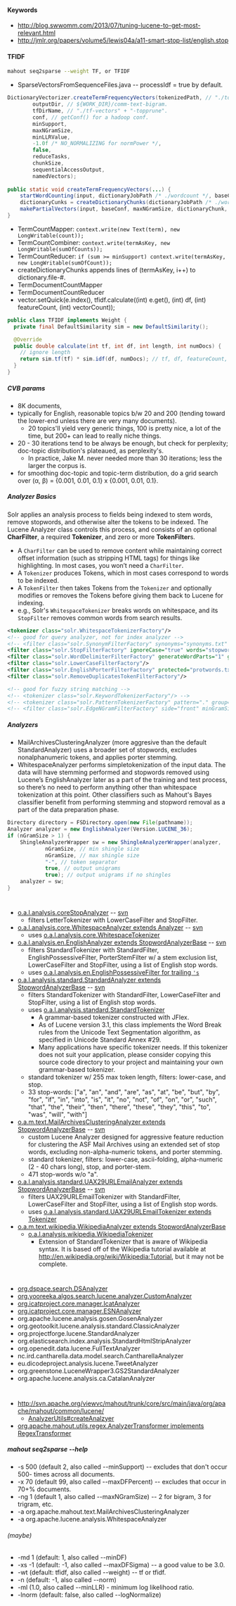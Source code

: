 #### Keywords

* http://blog.swwomm.com/2013/07/tuning-lucene-to-get-most-relevant.html
* http://jmlr.org/papers/volume5/lewis04a/a11-smart-stop-list/english.stop

#### TFIDF

```bash
mahout seq2sparse --weight TF, or TFIDF
```

* SparseVectorsFromSequenceFiles.java -- processIdf = true by default.

```java
DictionaryVectorizer.createTermFrequencyVectors(tokenizedPath, // "./tokenized-documents"
        outputDir, // ${WORK_DIR}/comm-text-bigram.
        tfDirName, // "./tf-vectors" + "-topprune".
        conf, // getConf() for a hadoop conf.
        minSupport,
        maxNGramSize,
        minLLRValue,
        -1.0f /* NO_NORMALIZING for normPower */,
        false,
        reduceTasks,
        chunkSize,
        sequentialAccessOutput,
        namedVectors);
        
public static void createTermFrequencyVectors(...) {
    startWordCounting(input, dictionaryJobPath /* ./wordcount */, baseConf, minSupport); // writes to wordcount.
    dictionaryCunks = createDictionaryChunks(dictionaryJobPath /* ./wordcount */); // writes to dictionary.file-#
    makePartialVectors(input, baseConf, maxNGramSize, dictionaryChunk, "partial-vectors-" + i++, maxTermDimension /* 600 or so */, ...);
}
```

* TermCountMapper: `context.write(new Text(term), new LongWritable(count));`
* TermCountCombiner: `context.write(termAsKey, new LongWritable(sumOfCounts));`
* TermCountReducer: `if (sum >= minSupport) context.write(termAsKey, new LongWritable(sumOfCount));`
* createDictionaryChunks appends lines of (termAsKey, i++) to dictionary.file-#.
* TermDocumentCountMapper
* TermDocumentCountReducer
* vector.setQuick(e.index(), tfidf.calculate((int) e.get(), (int) df, (int) featureCount, (int) vectorCount));

```java
public class TFIDF implements Weight {
  private final DefaultSimilarity sim = new DefaultSimilarity();

  @Override
  public double calculate(int tf, int df, int length, int numDocs) {
    // ignore length    
    return sim.tf(tf) * sim.idf(df, numDocs); // tf, df, featureCount, vectorCount.
  }
}
```

##### CVB params

* 8K documents, 
* typically for English, reasonable topics b/w 20 and 200 (tending toward the lower-end unless there are very many documents).
  * 20 topics'll yield very generic things, 100 is pretty nice, a lot of the time, but 200+ can lead to really niche things.
* 20 - 30 iterations tend to be always be enough, but check for perplexity; doc-topic distribution's plateaued, as perplexity's.
  * In practice, Jake M. never needed more than 30 iterations; less the larger the corpus is.
* for smoothing doc-topic and topic-term distribution, do a grid search over (α, β) = {0.001, 0.01, 0.1} x {0.001, 0.01, 0.1}.

##### Analyzer Basics

Solr applies an analysis process to fields being indexed to stem words, remove stopwords, and otherwise alter the tokens to be indexed. The Lucene Analyzer class controls this process, and consists of an optional **CharFilter**, a required **Tokenizer**, and zero or more **TokenFilter**s.  
* A `CharFilter` can be used to remove content while maintaining correct offset information (such as stripping HTML tags) for things like highlighting. In most cases, you won’t need a `CharFilter`.
* A `Tokenizer` produces Tokens, which in most cases correspond to words to be indexed.
* A `TokenFilter` then takes Tokens from the `Tokenizer` and optionally modifies or removes the Tokens before giving them back to Lucene for indexing.
* e.g., Solr's `WhitespaceTokenizer` breaks words on whitespace, and its `StopFilter` removes common words from search results.

```xml
<tokenizer class="solr.WhitespaceTokenizerFactory"/>
<!-- good for query analyzer, not for index analyzer -->
<!-- <filter class="solr.SynonymFilterFactory" synonyms="synonyms.txt" ignoreCase="true" expand="true"/> -->
<filter class="solr.StopFilterFactory" ignoreCase="true" words="stopwords.txt"/>
<filter class="solr.WordDelimiterFilterFactory" generateWordParts="1" generateNumberParts="1" catenateWords="1" catenateNumbers="1" catenateAll="0" splitOnCaseChange="1"/>
<filter class="solr.LowerCaseFilterFactory"/>
<filter class="solr.EnglishPorterFilterFactory" protected="protwords.txt"/>
<filter class="solr.RemoveDuplicatesTokenFilterFactory"/>

<!-- good for fuzzy string matching -->
<!-- <tokenizer class="solr.KeywordTokenizerFactory"/> -->
<!-- <tokenizer class="solr.PatternTokenizerFactory" pattern="." group="0" /> -->
<!-- <filter class="solr.EdgeNGramFilterFactory" side="front" minGramSize="2" maxGramSize="3"/> -->
```

##### Analyzers

* MailArchivesClusteringAnalyzer (more aggresive than the default StandardAnalyzer) uses a broader set of stopwords, excludes nonalphanumeric tokens, and applies porter stemming.
* WhitespaceAnalyzer performs simpletokenization of the input data. The data will have stemming performed and stopwords removed using Lucene’s EnglishAnalyzer later as a part of the training and test process, so there’s no need to perform anything other than whitespace tokenization at this point. Other classifiers such as Mahout's Bayes classifier benefit from performing stemming and stopword removal as a part of the data preparation phase.

```java
Directory directory = FSDirectory.open(new File(pathname));
Analyzer analyzer = new EnglishAnalyzer(Version.LUCENE_36);
if (nGramSize > 1) {
    ShingleAnalyzerWrapper sw = new ShingleAnalyzerWrapper(analyzer,
            nGramSize, // min shingle size
            nGramSize, // max shingle size
            "-", // token separator
            true, // output unigrams
            true); // output unigrams if no shingles
    analyzer = sw;
}
```

#
* [o.a.l.analysis.coreStopAnalyzer](http://lucene.apache.org/core/4_4_0/analyzers-common/org/apache/lucene/analysis/core/StopAnalyzer.html)
  -- [svn](http://svn.apache.org/viewvc/lucene/dev/trunk/lucene/analysis/common/src/java/org/apache/lucene/analysis/core/StopAnalyzer.java?view=markup)
  * filters LetterTokenizer with LowerCaseFilter and StopFilter.
* [o.a.l.analysis.core.WhitespaceAnalyzer extends Analyzer](http://lucene.apache.org/core/4_4_0/analyzers-common/org/apache/lucene/analysis/core/WhitespaceAnalyzer.html)
  -- [svn](http://svn.apache.org/viewvc/lucene/dev/trunk/lucene/analysis/common/src/java/org/apache/lucene/analysis/core/WhitespaceAnalyzer.java?view=markup)
  * uses [o.a.l.analysis.core.WhitespaceTokenizer](http://lucene.apache.org/core/4_4_0/analyzers-common/org/apache/lucene/analysis/core/WhitespaceTokenizer.html)
* [o.a.l.analysis.en.EnglishAnalyzer extends StopwordAnalyzerBase](http://lucene.apache.org/core/4_4_0/analyzers-common/org/apache/lucene/analysis/en/EnglishAnalyzer.html)
  -- [svn](http://svn.apache.org/viewvc/lucene/dev/trunk/lucene/analysis/common/src/java/org/apache/lucene/analysis/en/EnglishAnalyzer.java?view=markup)
  * filters StandardTokenizer with StandardFilter, EnglishPossessiveFilter, PorterStemFilter w/ a stem exclusion list, LowerCaseFilter and StopFilter, using a list of English stop words.
  * uses [o.a.l.analysis.en.EnglishPossessiveFilter for trailing `'s`](http://lucene.apache.org/core/4_4_0/analyzers-common/org/apache/lucene/analysis/en/EnglishPossessiveFilter.html)
* [o.a.l.analysis.standard.StandardAnalyzer extends StopwordAnalyzerBase](http://lucene.apache.org/core/4_4_0/analyzers-common/org/apache/lucene/analysis/standard/StandardAnalyzer.html)
  -- [svn](http://svn.apache.org/viewvc/lucene/dev/trunk/lucene/analysis/common/src/java/org/apache/lucene/analysis/standard/StandardAnalyzer.java?view=markup)
  * filters StandardTokenizer with StandardFilter, LowerCaseFilter and StopFilter, using a list of English stop words.
  * uses [o.a.l.analysis.standard.StandardTokenizer](http://lucene.apache.org/core/4_4_0/analyzers-common/org/apache/lucene/analysis/standard/StandardTokenizer.html)
     * A grammar-based tokenizer constructed with JFlex.
     * As of Lucene version 3.1, this class implements the Word Break rules from the Unicode Text Segmentation algorithm, as specified in Unicode Standard Annex #29.
     * Many applications have specific tokenizer needs. If this tokenizer does not suit your application, please consider copying this source code directory to your project and maintaining your own grammar-based tokenizer.
  * standard tokenizer w/ 255 max token length, filters: lower-case, and stop.
  * 33 stop-words: ["a", "an", "and", "are", "as", "at", "be", "but", "by", "for", "if", "in", "into", "is", "it", "no", "not", "of", "on", "or", "such", "that", "the", "their", "then", "there", "these", "they", "this", "to", "was", "will", "with"]
* [o.a.m.text.MailArchivesClusteringAnalyzer extends StopwordAnalyzerBase](http://www.java2s.com/Open-Source/Java-Open-Source-Library/Data-Mnining/mahout/org/apache/mahout/text/MailArchivesClusteringAnalyzer.java.java-doc.htm)
  -- [svn](http://svn.apache.org/viewvc/mahout/trunk/integration/src/main/java/org/apache/mahout/text/MailArchivesClusteringAnalyzer.java?view=markup)
  * custom Lucene Analyzer designed for aggressive feature reduction for clustering the ASF Mail Archives using an extended set of stop words, excluding non-alpha-numeric tokens, and porter stemming.
  * standard tokenizer, filters: lower-case, ascii-folding, alpha-numeric (2 - 40 chars long), stop, and porter-stem.
  * 471 stop-words w/o "a".
* [o.a.l.analysis.standard.UAX29URLEmailAnalyzer extends StopwordAnalyzerBase](http://lucene.apache.org/core/4_4_0/analyzers-common/org/apache/lucene/analysis/standard/UAX29URLEmailAnalyzer.html)
  -- [svn](http://svn.apache.org/viewvc/lucene/dev/trunk/lucene/analysis/common/src/java/org/apache/lucene/analysis/standard/UAX29URLEmailAnalyzer.java?view=markup)
  * filters UAX29URLEmailTokenizer with StandardFilter, LowerCaseFilter and StopFilter, using a list of English stop words.
  * uses [o.a.l.analysis.standard.UAX29URLEmailTokenizer extends Tokenizer](https://lucene.apache.org/core/4_4_0/analyzers-common/org/apache/lucene/analysis/standard/UAX29URLEmailTokenizer.html)
* [o.a.m.text.wikipedia.WikipediaAnalyzer extends StopwordAnalyzerBase](http://svn.apache.org/viewvc/mahout/trunk/integration/src/main/java/org/apache/mahout/text/wikipedia/WikipediaAnalyzer.java?view=markup)
  * [o.a.l.analysis.wikipedia.WikipediaTokenizer](http://lucene.apache.org/core/3_6_2/api/all/org/apache/lucene/analysis/wikipedia/WikipediaTokenizer.html)
     * Extension of StandardTokenizer that is aware of Wikipedia syntax. It is based off of the Wikipedia tutorial available at http://en.wikipedia.org/wiki/Wikipedia:Tutorial, but it may not be complete.

#
* [org.dspace.search.DSAnalyzer](https://svn.duraspace.org/view/dspace/dspace/trunk/dspace-api/src/main/java/org/dspace/search/DSAnalyzer.java?view=markup)
* [org.yooreeka.algos.search.lucene.analyzer.CustomAnalyzer](http://yooreeka.googlecode.com/svn-history/r87/trunk/src/org/yooreeka/algos/search/lucene/analyzer/CustomAnalyzer.java)
* [org.icatproject.core.manager.IcatAnalyzer](https://code.google.com/p/icatproject/source/browse/icat/trunk/core/src/main/java/org/icatproject/core/manager/IcatAnalyzer.java?r=2511)
* [org.icatproject.core.manager.ESNAnalyzer](https://code.google.com/p/icatproject/source/browse/icat/trunk/core/src/main/java/org/icatproject/core/manager/ESNAnalyzer.java?spec=svn2499&r=2499)
* org.apache.lucene.analysis.gosen.GosenAnalyzer
* org.geotoolkit.lucene.analysis.standard.ClassicAnalyzer
* org.projectforge.lucene.StandardAnalyzer
* org.elasticsearch.index.analysis.StandardHtmlStripAnalyzer
* org.openedit.data.lucene.FullTextAnalyzer
* nc.ird.cantharella.data.model.search.CantharellaAnalyzer
* eu.dicodeproject.analysis.lucene.TweetAnalyzer
* org.greenstone.LuceneWrapper3.GS2StandardAnalyzer
* org.apache.lucene.analysis.ca.CatalanAnalyzer

#
* http://svn.apache.org/viewvc/mahout/trunk/core/src/main/java/org/apache/mahout/common/lucene/
  * [AnalyzerUtils#createAnalzyer](http://svn.apache.org/viewvc/mahout/trunk/core/src/main/java/org/apache/mahout/common/lucene/AnalyzerUtils.java?view=markup)
* [org.apache.mahout.utils.regex.AnalyzerTransformer implements RegexTransformer](http://svn.apache.org/viewvc/mahout/trunk/integration/src/main/java/org/apache/mahout/utils/regex/AnalyzerTransformer.java?view=markup)

##### mahout seq2sparse --help

* -s 500 (default 2, also called --minSupport) -- excludes that don't occur 500- times across all documents.
* -x 70 (default 99, also called --maxDFPercent) -- excludes that occur in 70+% documents.
* -ng 1 (default 1, also called --maxNGramSize) -- 2 for bigram, 3 for trigram, etc.
* -a org.apache.mahout.text.MailArchivesClusteringAnalyzer
* -a org.apache.lucene.analysis.WhitespaceAnalyzer

###### (maybe)

* -md 1 (default: 1, also called --minDF)
* -xs -1 (default: -1, also called --maxDFSigma) -- a good value to be 3.0.
* -wt (default: tfidf, also called --weight) -- tf or tfidf.
* -n (default: -1, also called --norm)
* -ml (1.0, also called --minLLR) - minimum log likelihood ratio.
* -lnorm (default: false, also called --logNormalize)
